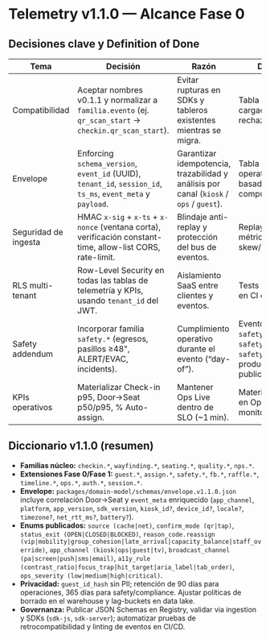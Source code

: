 # Telemetry v1.1.0 — Alcance Fase 0

## Decisiones clave y Definition of Done

| Tema | Decisión | Razón | DoD (Definition of Done) |
| --- | --- | --- | --- |
| Compatibilidad | Aceptar nombres v0.1.1 y normalizar a `familia.evento` (ej. `qr_scan_start` → `checkin.qr_scan_start`). | Evitar rupturas en SDKs y tableros existentes mientras se migra. | Tabla `telemetry.event_alias` cargada y usada en ingesta; 0 rechazos por nombre legado. |
| Envelope | Enforcing `schema_version`, `event_id` (UUID), `tenant_id`, `session_id`, `ts_ms`, `event_meta` y `payload`. | Garantizar idempotencia, trazabilidad y análisis por canal (`kiosk` / `ops` / `guest`). | Tabla `telemetry.events_raw` operativa con índices + UPSERT basado en `event_id` o clave compuesta. |
| Seguridad de ingesta | HMAC `x-sig` + `x-ts` + `x-nonce` (ventana corta), verificación constant-time, allow-list CORS, rate-limit. | Blindaje anti-replay y protección del bus de eventos. | Replays bloqueados en pruebas; métricas de rechazo por skew/nonce instrumentadas. |
| RLS multi-tenant | Row-Level Security en todas las tablas de telemetría y KPIs, usando `tenant_id` del JWT. | Aislamiento SaaS entre clientes y eventos. | Tests negativos de cross-tenant en CI con 0 filtraciones. |
| Safety addendum | Incorporar familia `safety.*` (egresos, pasillos ≥48", ALERT/EVAC, incidents). | Cumplimiento operativo durante el evento (“day-of”). | Eventos `safety.exit_status_update`, `safety.aisle_clearance_violation`, `safety.emergency_tone_alert` en producción; `VenueRules.json` publicado. |
| KPIs operativos | Materializar Check-in p95, Door→Seat p50/p95, % Auto-assign. | Mantener Ops Live dentro de SLO (~1 min). | Materialized views + refresh; tiles en Ops Live con SLOs definidos y monitorizados. |

## Diccionario v1.1.0 (resumen)

- **Familias núcleo:** `checkin.*`, `wayfinding.*`, `seating.*`, `quality.*`, `nps.*`.
- **Extensiones Fase 0/Fase 1:** `guest.*`, `assign.*`, `safety.*`, `fb.*`, `raffle.*`, `timeline.*`, `ops.*`, `auth.*`, `session.*`.
- **Envelope:** `packages/domain-model/schemas/envelope.v1.1.0.json` incluye correlación Door→Seat y `event_meta` enriquecido (`app_channel`, `platform`, `app_version`, `sdk_version`, `kiosk_id?`, `device_id?`, `locale?`, `timezone?`, `net_rtt_ms?`, `battery?`).
- **Enums publicados:** `source (cache|net)`, `confirm_mode (qr|tap)`, `status_exit (OPEN|CLOSED|BLOCKED)`, `reason_code.reassign (vip|mobility|group_cohesion|late_arrival|capacity_balance|staff_override)`, `app_channel (kiosk|ops|guest|tv)`, `broadcast_channel (pa|screen|push|sms|email)`, `a11y_rule (contrast_ratio|focus_trap|hit_target|aria_label|tab_order)`, `ops_severity (low|medium|high|critical)`.
- **Privacidad:** `guest_id_hash` sin PII; retención de 90 días para operaciones, 365 días para safety/compliance. Ajustar políticas de borrado en el warehouse y lag-buckets en data lake.
- **Governanza:** Publicar JSON Schemas en Registry, validar via ingestion y SDKs (`sdk-js`, `sdk-server`); automatizar pruebas de retrocompatibilidad y linting de eventos en CI/CD.
